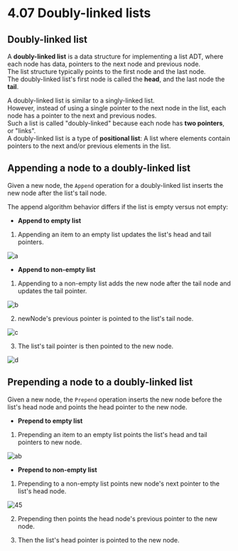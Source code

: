 # 4.07 Doubly-linked lists

## Doubly-linked list
A **doubly-linked list** is a data structure for implementing a list ADT, where each node has data, pointers to the next node and previous node.   
The list structure typically points to the first node and the last node.    
The doubly-linked list's first node is called the **head**, and the last node the **tail**.   

A doubly-linked list is similar to a singly-linked list.   
However, instead of using a single pointer to the next node in the list, each node has a pointer to the next and previous nodes.   
Such a list is called "doubly-linked" because each node has **two pointers**, or "links".   
A doubly-linked list is a type of **positional list**: A list where elements contain pointers to the next and/or previous elements in the list.

## Appending a node to a doubly-linked list
Given a new node, the ``Append`` operation for a doubly-linked list inserts the new node after the list's tail node.   

The append algorithm behavior differs if the list is empty versus not empty:   
* **Append to empty list**
1. Appending an item to an empty list updates the list's head and tail pointers.

![a](https://github.com/ijaejun1025/CIS223-Algorithms/assets/154036705/29410c7b-0baf-49d8-a870-9f9787d763c2)

* **Append to non-empty list**
1. Appending to a non-empty list adds the new node after the tail node and updates the tail pointer.

![b](https://github.com/ijaejun1025/CIS223-Algorithms/assets/154036705/f95dc7dc-e8dc-433d-8e3a-20b6df492b0b)

2. newNode's previous pointer is pointed to the list's tail node.

![c](https://github.com/ijaejun1025/CIS223-Algorithms/assets/154036705/3be87884-93b4-4d11-8d06-07a41c77cd41)

3. The list's tail pointer is then pointed to the new node.

![d](https://github.com/ijaejun1025/CIS223-Algorithms/assets/154036705/37e49651-545c-440d-85d0-c6fb7b6f8ecc)

## Prepending a node to a doubly-linked list
Given a new node, the ``Prepend`` operation inserts the new node before the list's head node and points the head pointer to the new node.
* **Prepend to empty list**
1. Prepending an item to an empty list points the list's head and tail pointers to new node.

![ab](https://github.com/ijaejun1025/CIS223-Algorithms/assets/154036705/3e10371f-1531-4b6c-85ba-9cddc4260618)

* **Prepend to non-empty list**
1. Prepending to a non-empty list points new node's next pointer to the list's head node.

![45](https://github.com/ijaejun1025/CIS223-Algorithms/assets/154036705/66bb6695-c906-40a3-baf0-f1484feb1368)

2. Prepending then points the head node's previous pointer to the new node.



3. Then the list's head pointer is pointed to the new node.




